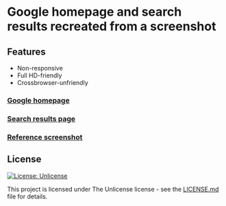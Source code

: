 # Google homepage and search results recreated from a screenshot

## Features

* Non-responsive
* Full HD-friendly
* Crossbrowser-unfriendly

### [Google homepage](https://snakecase.github.io/google-homepage/)
### [Search results page](https://snakecase.github.io/google-homepage/search-results.html)  
### [Reference screenshot](https://snakecase.github.io/google-homepage/google-results-reference.png)

## License
[![License: Unlicense](https://img.shields.io/badge/license-Unlicense-blue.svg)](http://unlicense.org/)

This project is licensed under The Unlicense license - see the [LICENSE.md](LICENSE.md) file for details.
